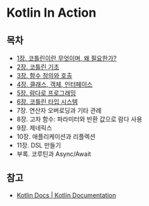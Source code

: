 # Kotlin In Action

## 목차
- [1장. 코틀린이란 무엇이며, 왜 필요한가?](./contents/chapter01.md)
- [2장. 코틀린 기초](./contents/chapter02.md)
- [3장. 함수 정의와 호출](./contents/chapter03.md)
- [4장. 클래스, 객체, 인터페이스](./contents/chapter04.md)
- [5장. 람다로 프로그래밍](./contents/chapter05.md)
- [6장. 코틀린 타입 시스템](./contents/chapter06.md)
- 7장. 연산자 오버로딩과 기타 관례
- 8장. 고차 함수: 파라미터와 반환 값으로 람다 사용
- 9장. 제네릭스
- 10장. 애플리케이션과 리플렉션
- 11장. DSL 만들기
- 부록. 코루틴과 Async/Await

## 참고
- [Kotlin Docs | Kotlin Documentation](https://kotlinlang.org/docs/home.html)
